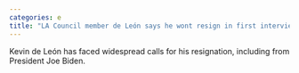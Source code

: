 ```yaml
---
categories: e
title: "LA Council member de León says he wont resign in first interviews since release of leaked recording ignited scandal"
---
```

Kevin de León has faced widespread calls for his resignation, including from President Joe Biden.